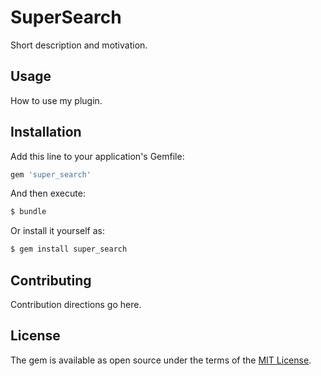 # SuperSearch
Short description and motivation.

## Usage
How to use my plugin.

## Installation
Add this line to your application's Gemfile:

```ruby
gem 'super_search'
```

And then execute:
```bash
$ bundle
```

Or install it yourself as:
```bash
$ gem install super_search
```

## Contributing
Contribution directions go here.

## License
The gem is available as open source under the terms of the [MIT License](https://opensource.org/licenses/MIT).
